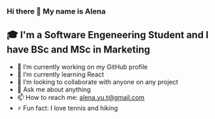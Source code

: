 ### Hi there 👋 My name is Alena


## 🎓 I'm a Software Engeneering Student and I have BSc and MSc in Marketing
- 🔭 I’m currently working on my GitHub profile
- 🌱 I’m currently learning React
- 👯 I’m looking to collaborate with anyone on any project
- 💬 Ask me about anything
- 📫 How to reach me: alena.yu.t@gmail.com
- ⚡ Fun fact: I love tennis and hiking
